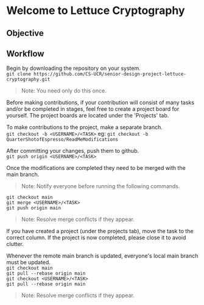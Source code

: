 # Welcome to Lettuce Cryptography

## Objective

## Workflow

Begin by downloading the repository on your system.  
`git clone https://github.com/CS-UCR/senior-design-project-lettuce-cryptography.git`
> Note: You need only do this once.

Before making contributions, if your contribution will consist of many tasks and/or be completed in stages, feel free to create a project board for yourself.
The project boards are located under the 'Projects' tab.

To make contributions to the project, make a separate branch.  
`git checkout -b <USERNAME>/<TASK>` eg: `git checkout -b QuarterShotofEspresso/ReadMeModifications`

After committing your changes, push them to github.  
`git push origin <USERNAME>/<TASK>`

Once the modifications are completed they need to be merged with the main branch.
> Note: Notify everyone before running the following commands.

`git checkout main`  
`git merge <USERNAME>/<TASK>`  
`git push origin main`  
> Note: Resolve merge conflicts if they appear.

If you have created a project (under the projects tab), move the task to the correct column.
If the project is now completed, please close it to avoid clutter.

Whenever the remote main branch is updated, everyone's local main branch must be updated.  
`git checkout main`  
`git pull --rebase origin main`  
`git checkout <USERNAME>/<TASK>`  
`git pull --rebase origin main`  
> Note: Resolve merge conflicts if they appear.
